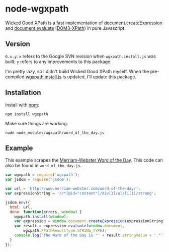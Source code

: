 node-wgxpath
============

[Wicked Good XPath](http://code.google.com/p/wicked-good-xpath/) is a fast implementation of [document.createExpression](https://developer.mozilla.org/en-US/docs/DOM/document.createExpression) and [document.evaluate](https://developer.mozilla.org/en-US/docs/DOM/document.evaluate) ([DOM3-XPath](http://www.w3.org/TR/2004/NOTE-DOM-Level-3-XPath-20040226/DOM3-XPath.html)) in pure Javascript.

Version
------

`0.x.y`: `x` refers to the Google SVN revision when `wgxpath.install.js` was built; `y` refers to any improvements to this package.

I'm pretty lazy, so I didn't build Wicked Good XPath myself. When the pre-compiled [wgxpath.install.js](https://code.google.com/p/wicked-good-xpath/source/browse/trunk/wgxpath.install.js) is updated, I'll update this package.

Installation
------------

Install with [npm](http://npmjs.org/):

    npm install wgxpath

Make sure things are working:

    node node_modules/wgxpath/word_of_the_day.js

Example
-------

This example scrapes the [Merriam-Webster Word of the Day](http://www.merriam-webster.com/word-of-the-day/). This code can also be found in `word_of_the_day.js`.

```javascript
var wgxpath = require('wgxpath');
var jsdom = require('jsdom');

var url = 'http://www.merriam-webster.com/word-of-the-day/';
var expressionString = '//*[@id="content"]/div[3]/ul/li[1]/strong';

jsdom.env({
  html: url,
  done: function(errors, window) {
    wgxpath.install(window);
    var expression = window.document.createExpression(expressionString);
    var result = expression.evaluate(window.document,
        wgxpath.XPathResultType.STRING_TYPE);
    console.log('The Word of the Day is "' + result.stringValue + '."');
  }
});
```

